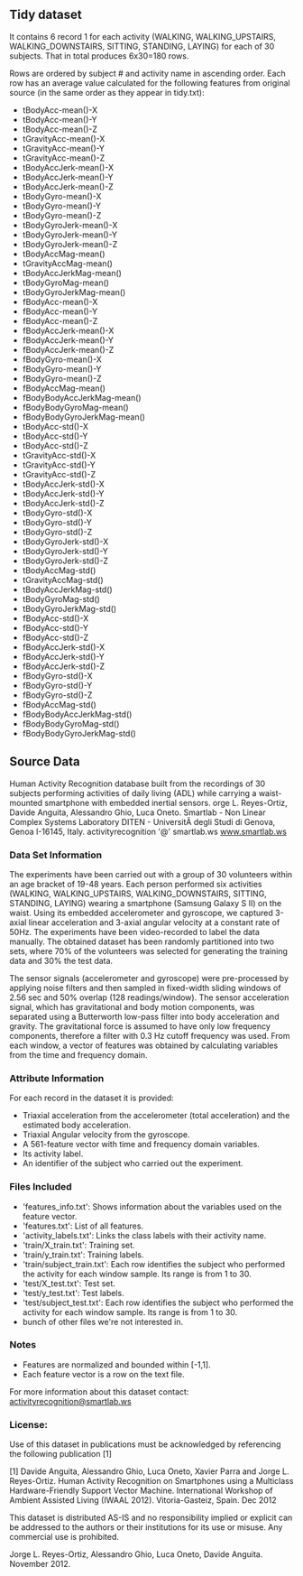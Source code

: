## Tidy dataset
It contains 6 record 1 for each activity (WALKING, WALKING_UPSTAIRS, WALKING_DOWNSTAIRS, SITTING, STANDING, LAYING) for each of 30 subjects. That in total produces 6x30=180 rows.

Rows are ordered by subject # and activity name in ascending order. Each row has an average value calculated for the following features from original source (in the same order as they
appear in tidy.txt):
 - tBodyAcc-mean()-X
 - tBodyAcc-mean()-Y
 - tBodyAcc-mean()-Z
 - tGravityAcc-mean()-X
 - tGravityAcc-mean()-Y
 - tGravityAcc-mean()-Z
 - tBodyAccJerk-mean()-X
 - tBodyAccJerk-mean()-Y
 - tBodyAccJerk-mean()-Z
 - tBodyGyro-mean()-X
 - tBodyGyro-mean()-Y
 - tBodyGyro-mean()-Z
 - tBodyGyroJerk-mean()-X
 - tBodyGyroJerk-mean()-Y
 - tBodyGyroJerk-mean()-Z
 - tBodyAccMag-mean()
 - tGravityAccMag-mean()
 - tBodyAccJerkMag-mean()
 - tBodyGyroMag-mean()
 - tBodyGyroJerkMag-mean()
 - fBodyAcc-mean()-X
 - fBodyAcc-mean()-Y
 - fBodyAcc-mean()-Z
 - fBodyAccJerk-mean()-X
 - fBodyAccJerk-mean()-Y
 - fBodyAccJerk-mean()-Z
 - fBodyGyro-mean()-X
 - fBodyGyro-mean()-Y
 - fBodyGyro-mean()-Z
 - fBodyAccMag-mean()
 - fBodyBodyAccJerkMag-mean()
 - fBodyBodyGyroMag-mean()
 - fBodyBodyGyroJerkMag-mean()
 - tBodyAcc-std()-X
 - tBodyAcc-std()-Y
 - tBodyAcc-std()-Z
 - tGravityAcc-std()-X
 - tGravityAcc-std()-Y
 - tGravityAcc-std()-Z
 - tBodyAccJerk-std()-X
 - tBodyAccJerk-std()-Y
 - tBodyAccJerk-std()-Z
 - tBodyGyro-std()-X
 - tBodyGyro-std()-Y
 - tBodyGyro-std()-Z
 - tBodyGyroJerk-std()-X
 - tBodyGyroJerk-std()-Y
 - tBodyGyroJerk-std()-Z
 - tBodyAccMag-std()
 - tGravityAccMag-std()
 - tBodyAccJerkMag-std()
 - tBodyGyroMag-std()
 - tBodyGyroJerkMag-std()
 - fBodyAcc-std()-X
 - fBodyAcc-std()-Y
 - fBodyAcc-std()-Z
 - fBodyAccJerk-std()-X
 - fBodyAccJerk-std()-Y
 - fBodyAccJerk-std()-Z
 - fBodyGyro-std()-X
 - fBodyGyro-std()-Y
 - fBodyGyro-std()-Z
 - fBodyAccMag-std()
 - fBodyBodyAccJerkMag-std()
 - fBodyBodyGyroMag-std()
 - fBodyBodyGyroJerkMag-std()

## Source Data
Human Activity Recognition database built from the recordings of 30 subjects performing activities of daily living (ADL) while carrying a waist-mounted smartphone with embedded inertial sensors.
orge L. Reyes-Ortiz, Davide Anguita, Alessandro Ghio, Luca Oneto. 
Smartlab - Non Linear Complex Systems Laboratory 
DITEN - UniversitÃ  degli Studi di Genova, Genoa I-16145, Italy. 
activityrecognition '@' smartlab.ws 
www.smartlab.ws 

### Data Set Information
The experiments have been carried out with a group of 30 volunteers within an age bracket of 19-48 years. Each person performed six activities (WALKING, WALKING_UPSTAIRS, WALKING_DOWNSTAIRS, SITTING, STANDING, LAYING) wearing a smartphone (Samsung Galaxy S II) on the waist. Using its embedded accelerometer and gyroscope, we captured 3-axial linear acceleration and 3-axial angular velocity at a constant rate of 50Hz. The experiments have been video-recorded to label the data manually. The obtained dataset has been randomly partitioned into two sets, where 70% of the volunteers was selected for generating the training data and 30% the test data. 

The sensor signals (accelerometer and gyroscope) were pre-processed by applying noise filters and then sampled in fixed-width sliding windows of 2.56 sec and 50% overlap (128 readings/window). The sensor acceleration signal, which has gravitational and body motion components, was separated using a Butterworth low-pass filter into body acceleration and gravity. The gravitational force is assumed to have only low frequency components, therefore a filter with 0.3 Hz cutoff frequency was used. From each window, a vector of features was obtained by calculating variables from the time and frequency domain. 

### Attribute Information
For each record in the dataset it is provided: 
 - Triaxial acceleration from the accelerometer (total acceleration) and the estimated body acceleration. 
 - Triaxial Angular velocity from the gyroscope. 
 - A 561-feature vector with time and frequency domain variables. 
 - Its activity label. 
 - An identifier of the subject who carried out the experiment.

### Files Included
 - 'features_info.txt': Shows information about the variables used on the feature vector.
 - 'features.txt': List of all features.
 - 'activity_labels.txt': Links the class labels with their activity name.
 - 'train/X_train.txt': Training set.
 - 'train/y_train.txt': Training labels.
 - 'train/subject_train.txt': Each row identifies the subject who performed the activity for each window sample. Its range is from 1 to 30.
 - 'test/X_test.txt': Test set.
 - 'test/y_test.txt': Test labels.
 - 'test/subject_test.txt': Each row identifies the subject who performed the activity for each window sample. Its range is from 1 to 30.
 - bunch of other files we're not interested in.
 
### Notes
 - Features are normalized and bounded within [-1,1].
 - Each feature vector is a row on the text file.

For more information about this dataset contact: activityrecognition@smartlab.ws

### License:
Use of this dataset in publications must be acknowledged by referencing the following publication [1] 

[1] Davide Anguita, Alessandro Ghio, Luca Oneto, Xavier Parra and Jorge L. Reyes-Ortiz. Human Activity Recognition on Smartphones using a Multiclass Hardware-Friendly Support Vector Machine. International Workshop of Ambient Assisted Living (IWAAL 2012). Vitoria-Gasteiz, Spain. Dec 2012

This dataset is distributed AS-IS and no responsibility implied or explicit can be addressed to the authors or their institutions for its use or misuse. Any commercial use is prohibited.

Jorge L. Reyes-Ortiz, Alessandro Ghio, Luca Oneto, Davide Anguita. November 2012.
